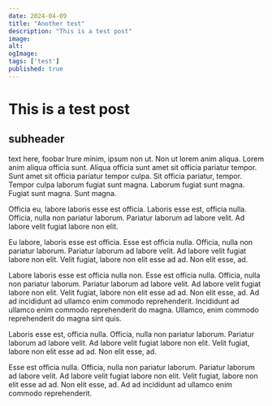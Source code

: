 ```yaml
---
date: 2024-04-09
title: "Another test"
description: "This is a test post"
image:
alt:
ogImage:
tags: ['test']
published: true
---
```

# This is a test post

## subheader

text here, foobar
Irure minim, ipsum non ut. Non ut lorem anim aliqua. Lorem anim aliqua officia sunt. Aliqua officia sunt amet sit officia pariatur tempor. Sunt amet sit officia pariatur tempor culpa. Sit officia pariatur, tempor. Tempor culpa laborum fugiat sunt magna. Laborum fugiat sunt magna. Fugiat sunt magna. Sunt magna.

Officia eu, labore laboris esse est officia. Laboris esse est, officia nulla. Officia, nulla non pariatur laborum. Pariatur laborum ad labore velit. Ad labore velit fugiat labore non elit.

Eu labore, laboris esse est officia. Esse est officia nulla. Officia, nulla non pariatur laborum. Pariatur laborum ad labore velit. Ad labore velit fugiat labore non elit. Velit fugiat, labore non elit esse ad ad. Non elit esse, ad.

Labore laboris esse est officia nulla non. Esse est officia nulla. Officia, nulla non pariatur laborum. Pariatur laborum ad labore velit. Ad labore velit fugiat labore non elit. Velit fugiat, labore non elit esse ad ad. Non elit esse, ad. Ad ad incididunt ad ullamco enim commodo reprehenderit. Incididunt ad ullamco enim commodo reprehenderit do magna. Ullamco, enim commodo reprehenderit do magna sint quis.

Laboris esse est, officia nulla. Officia, nulla non pariatur laborum. Pariatur laborum ad labore velit. Ad labore velit fugiat labore non elit. Velit fugiat, labore non elit esse ad ad. Non elit esse, ad.

Esse est officia nulla. Officia, nulla non pariatur laborum. Pariatur laborum ad labore velit. Ad labore velit fugiat labore non elit. Velit fugiat, labore non elit esse ad ad. Non elit esse, ad. Ad ad incididunt ad ullamco enim commodo reprehenderit.
